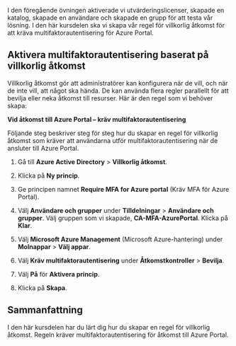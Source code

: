 I den föregående övningen aktiverade vi utvärderingslicenser, skapade en katalog, skapade en användare och skapade en grupp för att testa vår lösning. I den här kursdelen ska vi skapa vår regel för villkorlig åtkomst för att kräva multifaktorautentisering för Azure Portal.

## <a name="enable-conditional-access-based-multi-factor-authentication"></a>Aktivera multifaktorautentisering baserat på villkorlig åtkomst

Villkorlig åtkomst gör att administratörer kan konfigurera när de vill, och när de inte vill, att något ska hända. De kan använda flera regler parallellt för att bevilja eller neka åtkomst till resurser. Här är den regel som vi behöver skapa:

**Vid åtkomst till Azure Portal – kräv multifaktorautentisering**

Följande steg beskriver steg för steg hur du skapar en regel för villkorlig åtkomst som kräver att användarna utför multifaktorautentisering när de ansluter till Azure Portal.

1. Gå till **Azure Active Directory** > **Villkorlig åtkomst**.

1. Klicka på **Ny princip**.

1. Ge principen namnet **Require MFA for Azure portal** (Kräv MFA för Azure Portal).

1. Välj **Användare och grupper** under **Tilldelningar** > **Användare och grupper**. Välj gruppen som vi skapade, **CA-MFA-AzurePortal**. Klicka på **Klar**.

1. Välj **Microsoft Azure Management** (Microsoft Azure-hantering) under **Molnappar** > **Välj appar**.

1. Välj **Kräv multifaktorautentisering** under **Åtkomstkontroller** > **Bevilja**.

1. Välj **På** för **Aktivera princip**.

1. Klicka på **Skapa**.

## <a name="summary"></a>Sammanfattning

I den här kursdelen har du lärt dig hur du skapar en regel för villkorlig åtkomst. Regeln kräver multifaktorautentisering för åtkomst till Azure Portal.

